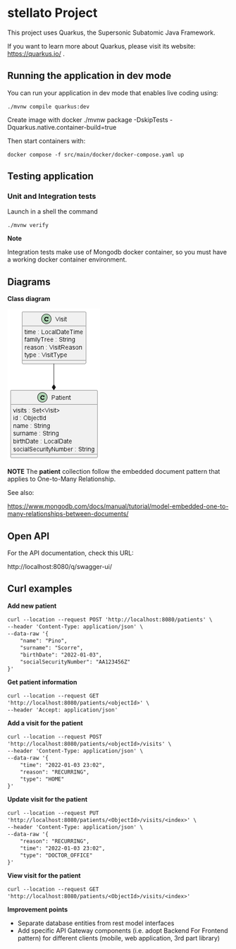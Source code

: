 # stellato Project

This project uses Quarkus, the Supersonic Subatomic Java Framework.

If you want to learn more about Quarkus, please visit its website: https://quarkus.io/ .

## Running the application in dev mode

You can run your application in dev mode that enables live coding using:
```shell script
./mvnw compile quarkus:dev
```

Create image with docker
./mvnw package -DskipTests -Dquarkus.native.container-build=true

Then start containers with:

```shell script
docker compose -f src/main/docker/docker-compose.yaml up
```

## Testing application

### Unit and Integration tests

Launch in a shell the command 

```shell script
./mvnw verify
```

**Note**

Integration tests make use of Mongodb docker container, so you must have a working docker container environment.


## Diagrams

**Class diagram**

![](docs/class-diagram.png)

**NOTE**
The **patient** collection follow the embedded document pattern that applies to One-to-Many Relationship.

See also:

https://www.mongodb.com/docs/manual/tutorial/model-embedded-one-to-many-relationships-between-documents/

## Open API

For the API documentation, check this URL:

http://localhost:8080/q/swagger-ui/

## Curl examples 

**Add new patient**
```
curl --location --request POST 'http://localhost:8080/patients' \
--header 'Content-Type: application/json' \
--data-raw '{
    "name": "Pino",
    "surname": "Scorre",
    "birthDate": "2022-01-03",
    "socialSecurityNumber": "AA123456Z"
}'
```

**Get patient information**

```
curl --location --request GET 'http://localhost:8080/patients/<objectId>' \
--header 'Accept: application/json'
```

**Add a visit for the patient**

```
curl --location --request POST 'http://localhost:8080/patients/<objectId>/visits' \
--header 'Content-Type: application/json' \
--data-raw '{
    "time": "2022-01-03 23:02",
    "reason": "RECURRING",
    "type": "HOME"
}'
```

**Update visit for the patient**

```
curl --location --request PUT 'http://localhost:8080/patients/<ObjectId>/visits/<index>' \
--header 'Content-Type: application/json' \
--data-raw '{
    "reason": "RECURRING",
    "time": "2022-01-03 23:02",
    "type": "DOCTOR_OFFICE"
}'
```

**View visit for the patient**

```
curl --location --request GET 'http://localhost:8080/patients/<ObjectId>/visits/<index>'
```

**Improvement points**

* Separate database entities from rest model interfaces
* Add specific API Gateway components (i.e. adopt Backend For Frontend pattern) for different clients (mobile, web application, 3rd part library)
